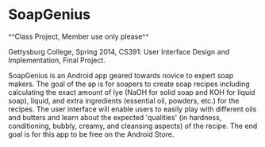SoapGenius
==========

^^Class Project, Member use only please^^

Gettysburg College, Spring 2014, CS391: User Interface Design and Implementation, Final Project. 


  SoapGenius is an Android app geared towards novice to expert soap makers. The goal of the ap is for soapers to create soap recipes including calculating the exact amount of lye (NaOH for solid soap and KOH for liquid soap), liquid, and extra ingredients (essential oil, powders, etc.) for the recipes. The user interface will enable users to easily play with different oils and butters and learn about the expected 'qualities' (in hardness, conditioning, bubbly, creamy, and cleansing aspects) of the recipe. The end goal is for this app to be free on the Android Store. 

